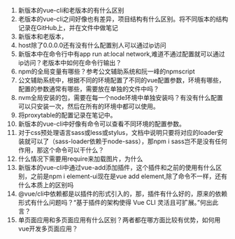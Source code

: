 1. 新版本的vue-cli和老版本的有什么区别
2. 老版本的vue-cli之间好像也有差异，项目结构有什么区别。将不同版本的结构记录在GitHub上，并在文件中做笔记
3. 新版本和老版本，
  1. host除了0.0.0.0还有没有什么配置别人可以通过ip访问
  2. 新版本中在命令行中有app run at:local network,难道不通过配置就可以通过ip访问？老版本中如何在命令行输出？
  3. npm的全局变量有哪些？参考公文辅助系统和阮一峰的npmscript
  4. 公文辅助系统中，根据不同的环境配置了不同的vue配置参数，环境有哪些，配置的参数通常有哪些，需要放在单独的文件中吗？
  5. nvm全局安装的包，需要在每一个node环境中单独安装吗？有没有什么配置可以只安装一次，然后在所有的环境中都可以使用。
  6. 将proxytable的配置记录在笔记中。
  7. 新版本的vue-cli中好像有命令可以查看不同环境的配置参数。
  8. 对于css预处理语言sass或less或stylus，文档中说明只要将对应的loader安装就可以了（sass-loader依赖于node-sass），那npm i sass岂不是没有任何作用，那这个命令可以干什么？
  9. 什么情况下需要用require来加载图片，为什么
  10. 新版本的vue-cli中通过vue-add添加插件，这个插件和之前的使用有什么区别，之前是npm i element-ui现在是vue add element,除了命令不一样，还有什么本质上的区别吗
  11. @vue/cli中依赖都是以插件的形式引入的，那，插件有什么好的，原来的依赖形式有什么问题吗？“基于插件的架构使得 Vue CLI 灵活且可扩展。”何出此言？
  12. 单页面应用和多页面应用有什么区别？两者都在哪方面比较有优势，如何用vue开发多页面应用？